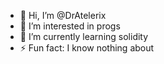 - 👋 Hi, I’m @DrAtelerix
- 👀 I’m interested in progs
- 🌱 I’m currently learning solidity
- ⚡ Fun fact: I know nothing about

<!---
DrAtelerix/DrAtelerix is a ✨ special ✨ repository because its `README.md` (this file) appears on your GitHub profile.
You can click the Preview link to take a look at your changes.
--->
